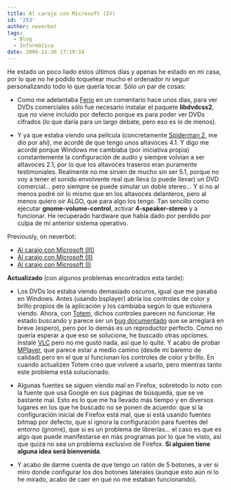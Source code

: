 ```yaml
---
title: Al carajo con Microsoft (IV)
id: '253'
author: neverbot
tags:
  - Blog
  - Informática
date: 2006-11-30 17:19:14
---
```


He estado un poco liado estos últimos días y apenas he estado en mi casa, por lo que no he podido toquetear mucho el ordenador ni seguir personalizando todo lo que quería tocar. Sólo un par de cosas:

*   Como me adelantaba [Ferio](http://www.tecniferio.com/) en un comentario hace unos días, para ver DVDs comerciales sólo fue necesario instalar el paquete **libdvdcss2**, que no viene incluido por defecto porque es para poder ver DVDs cifrados (lo que daría para un largo debate, pero eso es lo de menos).

*   Y ya que estaba viendo una película (concretamente [Spiderman 2](http://www.imdb.com/title/tt0316654/), me dio por ahí), me acordé de que tengo unos altavoces 4.1. Y digo me acordé porque Windows me cambiaba (por iniciativa propia) constantemente la configuración de audio y siempre volvían a ser altavoces 2.1, por lo que los altavoces traseros eran puramente testimoniales. Realmente no me sirven de mucho sin ser 5.1, porque no voy a tener el sonido envolvente real que lleva (o puede llevar) un DVD comercial... pero siempre se puede simular un doble stereo... Y si no al menos podré oir lo mismo que en los altavoces delanteros, pero al menos quiero oir ALGO, que para algo los tengo. Tan sencillo como ejecutar **gnome-volume-control**, activar **4-speaker-stereo** y a funcionar. He recuperado hardware que había dado por perdido por culpa de mi anterior sistema operativo.

Previously, on neverbot:

*   [Al carajo con Microsoft (III)](https://neverbot.com/al-carajo-con-microsoft-iii/)
*   [Al carajo con Microsoft (II)](https://neverbot.com/al-carajo-con-microsoft-ii/)
*   [Al carajo con Microsoft (I)](https://neverbot.com/al-carajo-con-microsoft-i/)

**Actualizado** (con algunos problemas encontrados esta tarde):

*   Los DVDs los estaba viendo demasiado oscuros, igual que me pasaba en Windows. Antes (usando bsplayer) abría los controles de color y brillo propios de la aplicación y los cambiaba según lo que estuviera viendo. Ahora, con [Totem](http://en.wikipedia.org/wiki/Totem_%28media_player%29), dichos controles parecen no funcionar. He estado buscando y parece ser un [bug documentado](https://launchpad.net/distros/ubuntu/+source/totem/+bug/34659) que se arreglará en breve (espero), pero por lo demás es un reproductor perfecto. Como no quería esperar a que eso se solucione, he buscado otras opciones. Instalé [VLC](http://en.wikipedia.org/wiki/Vlc) pero no me gustó nada, así que lo quité. Y acabo de probar [MPlayer](http://en.wikipedia.org/wiki/Mplayer), que parece estar a medio camino (desde mi baremo de calidad) pero en el que sí funcionan los controles de color y brillo. En cuando actualizen Totem creo que volveré a usarlo, pero mientras tanto este problema está solucionado.

*   Algunas fuentes se siguen viendo mal en Firefox, sobretodo lo noto con la fuente que usa Google en sus páginas de búsqueda, que se ve bastante mal. Esto es lo que me ha llevado más tiempo y en diversos lugares en los que he buscado no se ponen de acuerdo: que si la configuración inicial de Firefox está mal, que si está usando fuentes bitmap por defecto, que si ignora la configuración para fuentes del entorno (gnome), que si es un problema de librerías... el caso es que es algo que puede manifestarse en más programas por lo que he visto, así que quizá no sea un problema exclusivo de Firefox. **Si alguien tiene alguna idea será bienvenida**.

*   Y acabo de darme cuenta de que tengo un ratón de 5 botones, a ver si miro donde configurar los dos botones laterales (aunque esto aún ni lo he mirado, acabo de caer en que no me estaban funcionando).
